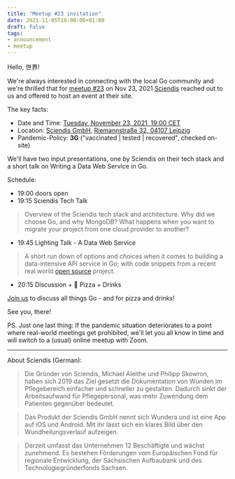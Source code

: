 ```yaml
---
title: "Meetup #23 invitation"
date: 2021-11-05T16:00:00+01:00
draft: false
tags:
- announcement
- meetup
---
```


Hello, 世界!

We're always interested in connecting with the local Go community and we're
thrilled that for [meetup #23](https://www.meetup.com/Leipzig-Golang/events/280096219/) on Nov 23, 2021
[Sciendis](https://www.sciendis.de/) reached out to us and offered to host an
event at their site.

The key facts:

* Date and Time: [Tuesday, November 23, 2021, 19:00 CET](https://www.meetup.com/Leipzig-Golang/events/280096219/)
* Location: [Sciendis GmbH](https://www.sciendis.de/), [Riemannstraße 32, 04107 Leipzig](https://www.openstreetmap.org/way/48244220#map=17/51.33113/12.37591)
* Pandemic-Policy: **3G** ("vaccinated | tested | recovered", checked on-site)

We'll have two input presentations, one by Sciendis on their tech stack and a
short talk on Writing a Data Web Service in Go.

Schedule:

* 19:00 doors open
* 19:15 Sciendis Tech Talk

> Overview of the Sciendis tech stack and architecture. Why did we choose Go,
> and why MongoDB? What happens when you want to migrate your project from one
> cloud provider to another?

* 19:45 Lighting Talk - A Data Web Service

> A short run down of options and choices when it comes to building a
> data-intensive API service in Go; with code snippets from a recent real world
> [open source](https://github.com/miku/labe/tree/main/tools/spindel) project.

* 20:15 Discussion + 🍕 Pizza + Drinks

[Join us](https://www.meetup.com/Leipzig-Golang/events/280096219/) to discuss
all things Go - and for pizza and drinks!

See you, there!

PS. Just one last thing: If the pandemic situation deteriorates to a point where
real-world meetings get prohibited, we'll let you all know in time and will switch
to a (usual) online meetup with Zoom.

----

About Sciendis (German):

> Die Gründer von Sciendis, Michael Aleithe und Philipp Skowron, haben sich
> 2019 das Ziel gesetzt die Dokumentation von Wunden im Pflegebereich einfacher
> und schneller zu gestalten. Dadurch sinkt der Arbeitsaufwand für
> Pflegepersonal, was mehr Zuwendung dem Patienten gegenüber bedeutet.

> Das Produkt der Sciendis GmbH nennt sich Wundera und ist eine App auf iOS und
> Android. Mit ihr lässt sich ein klares Bild über den Wundheilungsverlauf
> aufzeigen.

> Derzeit umfasst das Unternehmen 12 Beschäftigte und wächst zunehmend. Es
> bestehen Förderungen vom Europäischen Fond für regionale Entwicklung, der
> Sächsischen Aufbaubank und des Technologiegründerfonds Sachsen.


<!--

TODO: outreach.

-->
